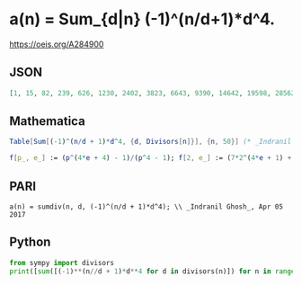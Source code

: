 # a\(n\) \= Sum\_\{d\|n\} \(\-1\)^\(n/d\+1\)\*d^4\.
https://oeis.org/A284900
## JSON
```JSON
[1, 15, 82, 239, 626, 1230, 2402, 3823, 6643, 9390, 14642, 19598, 28562, 36030, 51332, 61167, 83522, 99645, 130322, 149614, 196964, 219630, 279842, 313486, 391251, 428430, 538084, 574078, 707282, 769980, 923522, 978671, 1200644, 1252830, 1503652, 1587677]
```
## Mathematica
```Mathematica
Table[Sum[(-1)^(n/d + 1)*d^4, {d, Divisors[n]}], {n, 50}] (* _Indranil Ghosh_, Apr 05 2017 *)
```
```Mathematica
f[p_, e_] := (p^(4*e + 4) - 1)/(p^4 - 1); f[2, e_] := (7*2^(4*e + 1) + 1)/15; a[1] = 1; a[n_] := Times @@ f @@@ FactorInteger[n]; Array[a, 50] (* _Amiram Eldar_, Nov 11 2022 *)
```
## PARI
```PARI
a(n) = sumdiv(n, d, (-1)^(n/d + 1)*d^4); \\ _Indranil Ghosh_, Apr 05 2017
```
## Python
```Python
from sympy import divisors
print([sum([(-1)**(n//d + 1)*d**4 for d in divisors(n)]) for n in range(1, 51)]) # _Indranil Ghosh_, Apr 05 2017
```

